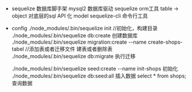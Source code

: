 - sequelize 数据库脚手架
  mysql2 数据库驱动
  sequelize orm工具 table -> object
  对底层的sql API 化  model
  sequelize-cli 命令行工具

- config
   ./node_modules/.bin/sequelize init //初始化，构建目录
   ./node_modules/.bin/sequelize db:create 创建数据库
   ./node_modules/.bin/sequelize migration:create --name create-shops-tabel  //添加表或者迁移文件   建表或者删除表
   ./node_modules/.bin/sequelize db:migrate  执行迁移

    ./node_modules/.bin/sequelize seed:create --name init-shops 初始化
    ./node_modules/.bin/sequelize db:seed:all 插入数据
    select * from shops; 查询数据
